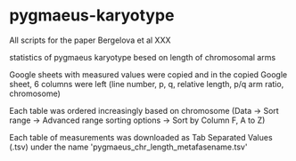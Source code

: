# pygmaeus-karyotype
All scripts for the paper Bergelova et al XXX

statistics of pygmaeus karyotype besed on length of chromosomal arms

Google sheets with measured values were copied and in the copied Google sheet, 6 columns were left (line number, p, q, relative length, p/q arm ratio, chromosome)

Each table was ordered increasingly based on chromosome (Data -> Sort range -> Advanced range sorting options -> Sort by Column F, A to Z)

Each table of measurements was downloaded as Tab Separated Values (.tsv) under the name 'pygmaeus_chr_length_metafasename.tsv'

